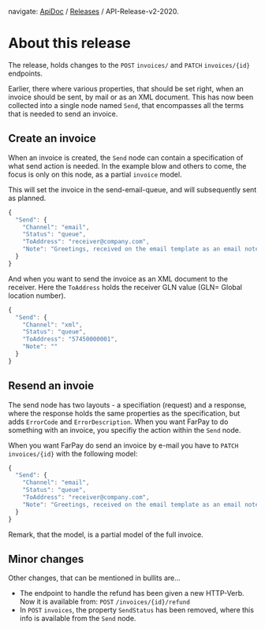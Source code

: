 navigate: [ApiDoc](RREADME.md) / [Releases](Releases.md) / API-Release-v2-2020.

# About this release
The release, holds changes to the `POST` `invoices/` and `PATCH` `invoices/{id}` endpoints.

Earlier, there where various properties, that should be set right, when an invoice should be sent, by mail or as an XML document. This has now been collected into a single node named `Send`, that encompasses all the terms that is needed to send an invoice.

## Create an invoice
When an invoice is created, the `Send` node can contain a specification of what send action is needed. In the example blow and others to come, the focus is only on this node, as a partial `invoice` model.

This will set the invoice in the send-email-queue, and will subsequently sent as planned.

```javascript
{
  "Send": {
    "Channel": "email",
    "Status": "queue",
    "ToAddress": "receiver@company.com",
    "Note": "Greetings, received on the email template as an email note"
  }
}
```
And when you want to send the invoice as an XML document to the receiver. Here the `ToAddress` holds the receiver GLN value (GLN= Global location number).

```javascript
{
  "Send": {
    "Channel": "xml",
    "Status": "queue",
    "ToAddress": "57450000001",
    "Note": ""
  }
}
```

## Resend an invoie
The send node has two layouts - a specifiation (request) and a response, where the response holds the same properties as the specification, but adds `ErrorCode` and `ErrorDescription`. When you want FarPay to do something with an invoice, you specifiy the action within the `Send` node.

When you want FarPay do send an invoice by e-mail you have to `PATCH` `invoices/{id}` with the following model:

````javascript
{
  "Send": {
    "Channel": "email",
    "Status": "queue",
    "ToAddress": "receiver@company.com",
    "Note": "Greetings, received on the email template as an email note"
  }
}
````

Remark, that the model, is a partial model of the full invoice.


## Minor changes
Other changes, that can be mentioned in bullits are...
* The endpoint to handle the refund has been given a new HTTP-Verb. Now it is available from: `POST` `/invoices/{id}/refund`
* In `POST` `invoices`, the property `SendStatus` has been removed, where this info is available from the `Send` node. 


